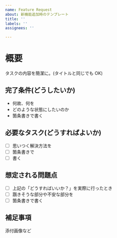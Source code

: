 ```yaml
---
name: Feature Request
about: 新機能追加時のテンプレート
title: ''
labels: ''
assignees: ''

---
```


# 概要

タスクの内容を簡潔に。(タイトルと同じでも OK)

## 完了条件(どうしたいか)

- 何故、何を
- どのような状態にしたいのか
- 箇条書きで書く

## 必要なタスク(どうすればよいか)

- [ ] 思いつく解決方法を
- [ ] 箇条書きで
- [ ] 書く

## 想定される問題点

- [ ] 上記の「どうすればいいか？」を実際に行ったとき
- [ ] 躓きそうな部分や不安な部分を
- [ ] 箇条書きで書く

## 補足事項

添付画像など
